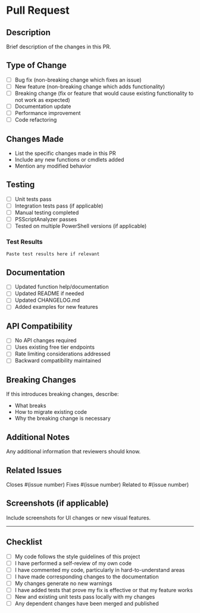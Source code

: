 # Pull Request

## Description
Brief description of the changes in this PR.

## Type of Change
- [ ] Bug fix (non-breaking change which fixes an issue)
- [ ] New feature (non-breaking change which adds functionality)
- [ ] Breaking change (fix or feature that would cause existing functionality to not work as expected)
- [ ] Documentation update
- [ ] Performance improvement
- [ ] Code refactoring

## Changes Made
- List the specific changes made in this PR
- Include any new functions or cmdlets added
- Mention any modified behavior

## Testing
- [ ] Unit tests pass
- [ ] Integration tests pass (if applicable)
- [ ] Manual testing completed
- [ ] PSScriptAnalyzer passes
- [ ] Tested on multiple PowerShell versions (if applicable)

### Test Results
```
Paste test results here if relevant
```

## Documentation
- [ ] Updated function help/documentation
- [ ] Updated README if needed
- [ ] Updated CHANGELOG.md
- [ ] Added examples for new features

## API Compatibility
- [ ] No API changes required
- [ ] Uses existing free tier endpoints
- [ ] Rate limiting considerations addressed
- [ ] Backward compatibility maintained

## Breaking Changes
If this introduces breaking changes, describe:
- What breaks
- How to migrate existing code
- Why the breaking change is necessary

## Additional Notes
Any additional information that reviewers should know.

## Related Issues
Closes #(issue number)
Fixes #(issue number)
Related to #(issue number)

## Screenshots (if applicable)
Include screenshots for UI changes or new visual features.

---

## Checklist
- [ ] My code follows the style guidelines of this project
- [ ] I have performed a self-review of my own code
- [ ] I have commented my code, particularly in hard-to-understand areas
- [ ] I have made corresponding changes to the documentation
- [ ] My changes generate no new warnings
- [ ] I have added tests that prove my fix is effective or that my feature works
- [ ] New and existing unit tests pass locally with my changes
- [ ] Any dependent changes have been merged and published